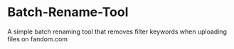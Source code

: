 # Batch-Rename-Tool
A simple batch renaming tool that removes filter keywords when uploading files on fandom.com
